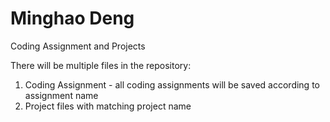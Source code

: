 # Minghao Deng


Coding Assignment and Projects

There will be multiple files in the repository:
1. Coding Assignment - all coding assignments will be saved according to assignment name
2. Project files with matching project name
